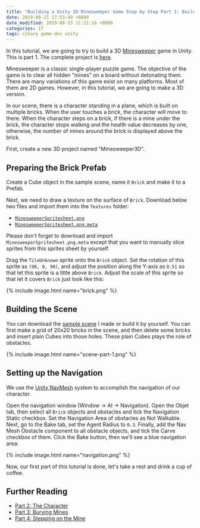 ```yaml
---
title: "Building a Unity 3D Minesweeper Game Step by Step Part 1: Building the Scene"
date: 2019-08-21 17:53:49 +0800
date_modified: 2019-08-23 11:21:16 +0800
categories: IT
tags: csharp game-dev unity
---
```


In this tutorial, we are going to try to build a 3D [Minesweeper](https://en.wikipedia.org/wiki/Minesweeper_(video_game)) game in Unity. This is part 1. The complete project is [here](https://github.com/alexddhuang/Minesweeper3D).

Minesweeper is a classic single-player puzzle game. The objective of the game is to clear all hidden "mines" on a board without detonating them. There are many variations of this game exist on many platforms. Most of them are 2D games. However, in this tutorial, we are going to make a 3D version.

In our scene, there is a character standing in a plane, which is built on multiple bricks. When the user touches a brick, the character will move to there. When the character steps on a brick, if there is a mine under the brick, the character stops walking and the health value decreases by one, otherwise, the number of mines around the brick is displayed above the brick.

First, create a new 3D project named "Minesweeper3D".

## Preparing the Brick Prefab

Create a Cube object in the sample scene, name it `Brick` and make it to a Prefab.

Next, we need to draw a texture on the surface of `Brick`. Download below two files and import them into the `Textures` folder:

- [`MinesweeperSpritesheet.png`](https://github.com/alexddhuang/Minesweeper3D/blob/master/Assets/Resources/Sprites/MinesweeperSpritesheet.png)
- [`MinesweeperSpritesheet.png.meta`](https://github.com/alexddhuang/Minesweeper3D/blob/master/Assets/Resources/Sprites/MinesweeperSpritesheet.png.meta)

Please don't forget to download and import `MinesweeperSpritesheet.png.meta` except that you want to manually slice sprites from this sprites sheet by yourself.

Drag the `TileUnknown` sprite onto the `Brick` object. Set the rotation of this sprite as `(90, 0, 90)`, and adjust the position along the Y-axis as `0.51` so that let this sprite is a little above `Brick`. Adjust the scale of this sprite so that let it covers `Brick` just look like this:

{% include image.html name="brick.png" %}

## Building the Scene

You can download the [sample scene](https://github.com/alexddhuang/Minesweeper3D/blob/part1/Assets/Scenes/SampleScene.unity) I made or build it by yourself. You can first make a grid of 20x20 bricks in the scene, and then delete some bricks and insert plain Cubes into those holes. These plain Cubes plays the role of obstacles.

{% include image.html name="scene-part-1.png" %}

## Setting up the Navigation

We use the [Unity NavMesh](https://docs.unity3d.com/Manual/nav-Overview.html) system to accomplish the navigation of our character.

Open the navigation window (Window -> AI -> Navigation). Open the Objet tab, then select all `Brick` objects and obstacles and tick the Navigation Static checkbox. Set the Navigation Area of obstacles as Not Walkable. Next, go to the Bake tab, set the Agent Radius to `0.3`. Finally, add the Nav Mesh Obstacle component to all obstacle objects, and tick the Carve checkbox of them. Click the Bake button, then we'll see a blue navigation area:

{% include image.html name="navigation.png" %}

Now, our first part of this tutorial is done, let's take a rest and drink a cup of coffee.

## Further Reading

- [Part 2: The Character](/2019/08/22/building-a-unity-3d-minesweeper-game-step-by-step-part-2-the-character.html)
- [Part 3: Burying Mines](/2019/08/22/building-a-unity-3d-minesweeper-game-step-by-step-part-3-burying-mines.html)
- [Part 4: Stepping on the Mine](/2019/08/23/building-a-unity-3d-minesweeper-game-step-by-step-part-4-stepping-on-the-mine.html)
